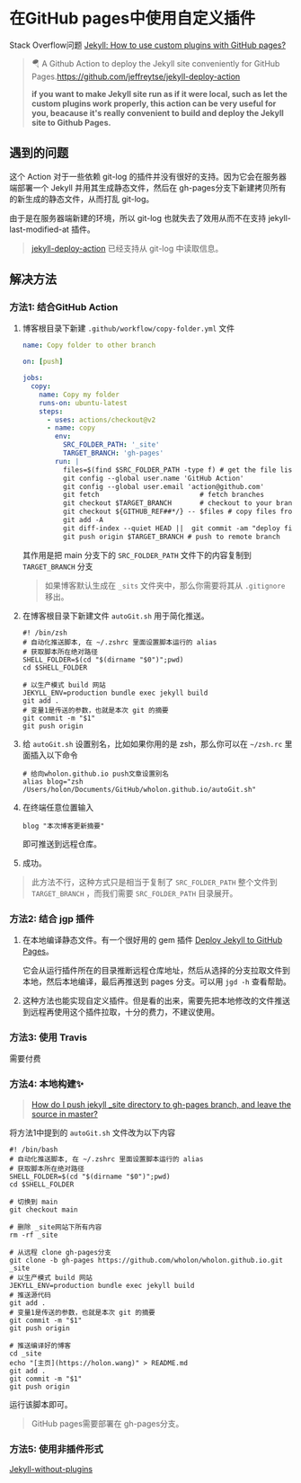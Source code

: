 # 在GitHub pages中使用自定义插件

Stack Overflow问题 [Jekyll: How to use custom plugins with GitHub pages?](https://stackoverflow.com/questions/53215356/jekyll-how-to-use-custom-plugins-with-github-pages)

>  🪂 A Github Action to deploy the Jekyll site conveniently for GitHub Pages.https://github.com/jeffreytse/jekyll-deploy-action
>
>  **if you want to make Jekyll site run as if it were local, such as let the custom plugins work properly, this action can be very useful for you, beacause it's really convenient to build and deploy the Jekyll site to Github Pages.**

## 遇到的问题

这个 Action 对于一些依赖 git-log 的插件并没有很好的支持。因为它会在服务器端部署一个 Jekyll 并用其生成静态文件，然后在 gh-pages分支下新建拷贝所有的新生成的静态文件，从而打乱 git-log。

由于是在服务器端新建的环境，所以 git-log 也就失去了效用从而不在支持 jekyll-last-modified-at 插件。

> [jekyll-deploy-action](https://github.com/jeffreytse/jekyll-deploy-action) 已经支持从 git-log 中读取信息。

## 解决方法

### 方法1: 结合GitHub Action 

1. 博客根目录下新建 `.github/workflow/copy-folder.yml` 文件

   ```yml
   name: Copy folder to other branch
   
   on: [push]
   
   jobs:
     copy:
       name: Copy my folder
       runs-on: ubuntu-latest
       steps:
         - uses: actions/checkout@v2
         - name: copy
           env:
             SRC_FOLDER_PATH: '_site'
             TARGET_BRANCH: 'gh-pages'
           run: |
             files=$(find $SRC_FOLDER_PATH -type f) # get the file list
             git config --global user.name 'GitHub Action'
             git config --global user.email 'action@github.com'
             git fetch                         # fetch branches
             git checkout $TARGET_BRANCH       # checkout to your branch
             git checkout ${GITHUB_REF##*/} -- $files # copy files from the source branch
             git add -A
             git diff-index --quiet HEAD ||  git commit -am "deploy files"  # commit to the repository (ignore if no modification)
             git push origin $TARGET_BRANCH # push to remote branch
   ```

   其作用是把 main 分支下的 `SRC_FOLDER_PATH` 文件下的内容复制到 `TARGET_BRANCH` 分支

   > 如果博客默认生成在 `_sits` 文件夹中，那么你需要将其从 `.gitignore`移出。

2. 在博客根目录下新建文件 `autoGit.sh` 用于简化推送。

   ```shell
   #! /bin/zsh
   # 自动化推送脚本, 在 ~/.zshrc 里面设置脚本运行的 alias
   # 获取脚本所在绝对路径
   SHELL_FOLDER=$(cd "$(dirname "$0")";pwd)
   cd $SHELL_FOLDER
   
   # 以生产模式 build 网站
   JEKYLL_ENV=production bundle exec jekyll build
   git add .
   # 变量1是传送的参数，也就是本次 git 的摘要
   git commit -m "$1" 
   git push origin
   ```

3. 给 `autoGit.sh` 设置别名，比如如果你用的是 zsh，那么你可以在 `~/zsh.rc` 里面插入以下命令

   ```shell
   # 给向wholon.github.io push文章设置别名
   alias blog="zsh /Users/holon/Documents/GitHub/wholon.github.io/autoGit.sh"
   ```

4. 在终端任意位置输入

   ```shell
   blog "本次博客更新摘要"
   ```

   即可推送到远程仓库。

5. 成功。

> 此方法不行，这种方式只是相当于复制了 `SRC_FOLDER_PATH` 整个文件到  `TARGET_BRANCH` ，而我们需要 `SRC_FOLDER_PATH` 目录展开。

### 方法2: 结合 jgp 插件

1. 在本地编译静态文件。有一个很好用的 gem 插件 [Deploy Jekyll to GitHub Pages](https://www.yegor256.com/2014/06/24/jekyll-github-deploy.html)。

   它会从运行插件所在的目录推断远程仓库地址，然后从选择的分支拉取文件到本地，然后本地编译，最后再推送到 pages 分支。可以用 `jgd -h` 查看帮助。

2. 这种方法也能实现自定义插件。但是看的出来，需要先把本地修改的文件推送到远程再使用这个插件拉取，十分的费力，不建议使用。

### 方法3: 使用 Travis

需要付费

### 方法4: 本地构建✨

> [How do I push jekyll _site directory to gh-pages branch, and leave the source in master?](https://stackoverflow.com/questions/17835937/how-do-i-push-jekyll-site-directory-to-gh-pages-branch-and-leave-the-source-in)

将方法1中提到的 `autoGit.sh` 文件改为以下内容

```shell
#! /bin/bash
# 自动化推送脚本, 在 ~/.zshrc 里面设置脚本运行的 alias
# 获取脚本所在绝对路径
SHELL_FOLDER=$(cd "$(dirname "$0")";pwd)
cd $SHELL_FOLDER

# 切换到 main
git checkout main

# 删除 _site网站下所有内容
rm -rf _site

# 从远程 clone gh-pages分支
git clone -b gh-pages https://github.com/wholon/wholon.github.io.git _site
# 以生产模式 build 网站
JEKYLL_ENV=production bundle exec jekyll build
# 推送源代码
git add .
# 变量1是传送的参数，也就是本次 git 的摘要
git commit -m "$1" 
git push origin

# 推送编译好的博客
cd _site
echo "[主页](https://holon.wang)" > README.md
git add .
git commit -m "$1"
git push origin
```

运行该脚本即可。

> GitHub pages需要部署在 gh-pages分支。

### 方法5: 使用非插件形式

[Jekyll-without-plugins](https://jekyllcodex.org/without-plugins/)
